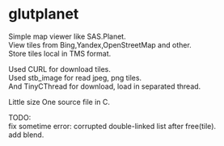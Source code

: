 # glutplanet
Simple map viewer like SAS.Planet.<br>
View tiles from Bing,Yandex,OpenStreetMap and other.<br>
Store tiles local in TMS format.<br>

Used CURL for download tiles.<br>
Used stb_image for read jpeg, png tiles.<br>
And TinyCThread for download, load in separated thread.<br>

Little size One source file in C.<br>

TODO:<br>
fix sometime error: corrupted double-linked list after free(tile).<br>
add blend.<br>
